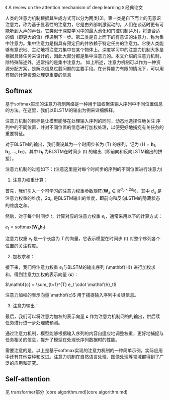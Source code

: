 《 A review on the attention mechanism of deep learning 》 经典论文

人类的注意力机制根据其生成方式可以分为两类[3]。第一类是自下而上的无意识注意力，称为基于显着性的注意力，它是由外部刺激驱动的。人们在谈话时更有可能听到大声的声音。它类似于深度学习中的最大池化和门控机制[4,5]，将更合适的值（即更大的值）传递到下一步。第二类是自上而下的有意识的注意力，称为集中注意力。集中注意力是指具有预定目的并依赖于特定任务的注意力。它使人类能够有意识地、主动地将注意力集中在某个物体上。深度学习中的注意力机制大多是根据具体任务来设计的，因此大部分都是集中注意力的。本文介绍的注意力机制，除特殊陈述外，通常指的是集中注意力。	如上所述，注意力机制可以作为一种资源分配方案，是解决信息过载问题的主要手段。在计算能力有限的情况下，可以用有限的计算资源处理更重要的信息

## Softmax

基于softmax实现的注意力机制网络是一种用于加权聚焦输入序列中不同位置信息的方法。在这里，我们以BLSTM的输出为例来详细解释。

注意力机制的目标是让模型能够在处理输入序列的同时，动态地选择性地关注 序列中的不同位置，并对不同位置的信息进行加权处理，以便更好地捕捉有关任务的重要特征。

对于BLSTM的输出，我们假设其为一个时间步长为 \(T\) 的序列，记为 $(\mathbf{H} = \mathbf{h}_1, \mathbf{h}_2, ..., \mathbf{h}_T$)，其中 $\mathbf{h}_t$ 为BLSTM在时间步 \(t\) 的输出（即前向和反向LSTM输出的拼接）。

注意力机制的过程如下：(注意这里是对每个时间步的序列的不同位置进行注意力)

1. 注意力权重计算：

首先，我们引入一个可学习的注意力权重参数矩阵$(\mathbf{W_a} \in \mathbb{R}^{d_a \times 2d_h})$，其中 $d_a$ 是注意力权重的维度，$2d_h$ 是BLSTM输出的维度，即前向和反向LSTM的隐藏状态的维度之和。

然后，对于每个时间步 $t$，计算对应的注意力权重 $e_t$，通常采用以下的计算方式：

$e_t = \text{softmax}(\mathbf{W_a} \mathbf{h}_t)$

注意力权重 $e_t$ 是一个长度为 $T$ 的向量，它表示模型在时间步 \(t\) 对整个序列各个位置的关注程度。

2. 加权求和：

接下来，我们将注意力权重 $e_t$与BLSTM的输出序列 \(\mathbf{H}\) 进行加权求和，得到注意力加权的表示向量 $(\mathbf{c})$：

$\mathbf{c} = \sum_{t=1}^{T} e_t \cdot \mathbf{h}_t$

注意力加权的表示向量 \mathbf{c}$ 用于捕捉输入序列中关键信息。

3. 注意力输出：

最后，我们可以将注意力加权的表示向量 $\mathbf{c}$ 作为注意力机制网络的输出，供后续任务进行进一步处理或预测。

通过注意力机制，模型能够根据输入序列的内容自适应地调整权重，更好地捕捉与任务相关的信息，提升了模型在处理长序列数据时的性能。

需要注意的是，以上是基于softmax实现的注意力机制的一种简单示例，实际应用中还有其他变种和改进。注意力机制在自然语言处理、图像处理等领域都得到了广泛的应用和研究。

## Self-attention

见 transformer部分 [core algorithm.md](core algorithm.md) 